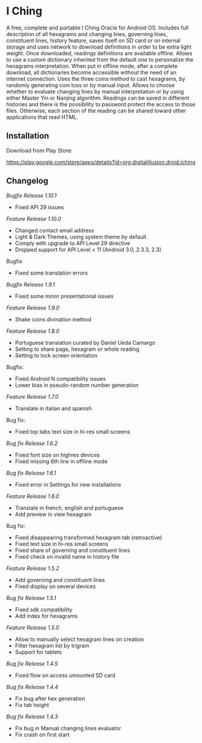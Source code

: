 # I Ching

A free, complete and portable I Ching Oracle for Android OS. Includes full description of all hexagrams and changing lines, governing lines, constituent lines, history feature, saves itself on SD card or on internal storage and uses network to download definitions in order to be extra light weight. Once downloaded, readings definitions are available offline.
Allows to use a custom dictionary inherited from the default one to personalize the hexagrams interpretation. When put in offline mode, after a complete download, all dictionaries become accessible without the need of an internet connection.
Uses the three coins method to cast hexagrams, by randomly generating coin toss or by manual input. Allows to choose whether to evaluate changing lines by manual interpretation or by using either Master Yin or Nanjing algorithm.
Readings can be saved in different histories and there is the possibility to password protect the access to those files. Otherwise, each section of the reading can be shared toward other applications that read HTML.

## Installation

Download from Play Store:

https://play.google.com/store/apps/details?id=org.digitalillusion.droid.iching

## Changelog

*Bugfix Release 1.10.1*
- Fixed API 29 issues

*Feature Release 1.10.0*
- Changed contact email address
- Light & Dark Themes, using system theme by default
- Comply with upgrade to API Level 29 directive
- Dropped support for API Level < 11 (Android 3.0, 2.3.3, 2.3)

Bugfix
- Fixed some translation errors

*Bugfix Release 1.9.1*
- Fixed some minor presentational issues

*Feature Release 1.9.0*
- Shake coins divination method

*Feature Release 1.8.0*
- Portuguese translation curated by Daniel Ueda Camargo
- Setting to share page, hexagram or whole reading
- Setting to lock screen orientation

Bugfix:
- Fixed Android N compatibility issues
- Lower bias in pseudo-random number generation

*Feature Release 1.7.0*
- Translate in italian and spanish

Bug fix:
- Fixed top tabs text size in hi-res small screens

*Bug fix Release 1.6.2*
- Fixed font size on highres devices
- Fixed missing 6th line in offline mode

*Bug fix Release 1.6.1*
- Fixed error in Settings for new installations

*Feature Release 1.6.0*
- Translate in french, english and portuguese
- Add preview in view hexagram

Bug fix:
- Fixed disappearing transformed hexagram tab (retroactive)
- Fixed text size in hi-res small screens
- Fixed share of governing and constituent lines
- Fixed check on invalid name in history file

*Feature Release 1.5.2*
- Add governing and constituent lines
- Fixed display on several devices

*Bug fix Release 1.5.1*
- Fixed sdk compatibility
- Add index for hexagrams

*Feature Release 1.5.0*
- Allow to manually select hexagram lines on creation
- Filter hexagram list by trigram
- Support for tablets

*Bug fix Release 1.4.5*
- Fixed flow on access umounted SD card

*Bug fix Release 1.4.4*
- Fix bug after hex generation
- Fix tab height

*Bug fix Release 1.4.3*
- Fix bug in Manual changing lines evaluator
- Fix crash on first start